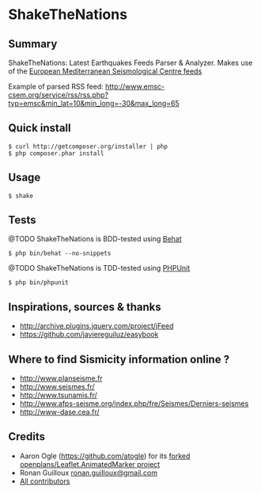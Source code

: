 ShakeTheNations
===============


Summary
-------

ShakeTheNations: Latest Earthquakes Feeds Parser & Analyzer. Makes use of the [European Mediterranean Seismological Centre feeds](http://www.emsc-csem.org)

Example of parsed RSS feed: http://www.emsc-csem.org/service/rss/rss.php?typ=emsc&min_lat=10&min_long=-30&max_long=65

Quick install
-------------

    $ curl http://getcomposer.org/installer | php
    $ php composer.phar install

Usage
-----

    $ shake

Tests
-----

@TODO ShakeTheNations is BDD-tested using [Behat](http://behat.org)

    $ php bin/behat --no-snippets

@TODO ShakeTheNations is TDD-tested using [PHPUnit](https://github.com/sebastianbergmann/phpunit/)

    $ php bin/phpunit


Inspirations, sources & thanks
------------------------------

* http://archive.plugins.jquery.com/project/jFeed
* https://github.com/javiereguiluz/easybook

Where to find Sismicity information online ?
--------------------------------------------

* http://www.planseisme.fr
* http://www.seismes.fr/
* http://www.tsunamis.fr/
* http://www.afps-seisme.org/index.php/fre/Seismes/Derniers-seismes
* http://www-dase.cea.fr/


Credits
-------
* Aaron Ogle (https://github.com/atogle) for its [forked openplans/Leaflet.AnimatedMarker project](https://github.com/openplans/Leaflet.AnimatedMarker)
* Ronan Guilloux <ronan.guilloux@gmail.com>
* [All contributors](https://github.com/ronanguilloux/ShakeTheNations/contributors)

